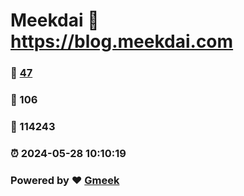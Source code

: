 # Meekdai :link: https://blog.meekdai.com 
### :page_facing_up: [47](https://blog.meekdai.com/tag.html) 
### :speech_balloon: 106 
### :hibiscus: 114243 
### :alarm_clock: 2024-05-28 10:10:19 
### Powered by :heart: [Gmeek](https://github.com/Meekdai/Gmeek)
